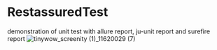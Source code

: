 # RestassuredTest
demonstration of unit test with allure report, ju-unit report and surefire report
![tinywow_screenity (1)_11620029 (7)](https://user-images.githubusercontent.com/49393855/212557874-df233260-d232-4014-b0ee-f71561a6bf3a.gif)
